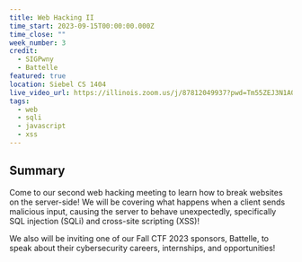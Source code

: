 ```yaml
---
title: Web Hacking II
time_start: 2023-09-15T00:00:00.000Z
time_close: ""
week_number: 3
credit:
  - SIGPwny
  - Battelle
featured: true
location: Siebel CS 1404
live_video_url: https://illinois.zoom.us/j/87812049937?pwd=Tm55ZEJ3N1A0cEdpNW1QZG40RXFlZz09
tags:
  - web
  - sqli
  - javascript
  - xss
---
```

## Summary
Come to our second web hacking meeting to learn how to break websites on the server-side! We will be covering what happens when a client sends malicious input, causing the server to behave unexpectedly, specifically SQL injection (SQLi) and cross-site scripting (XSS)!

We also will be inviting one of our Fall CTF 2023 sponsors, Battelle, to speak about their cybersecurity careers, internships, and opportunities!